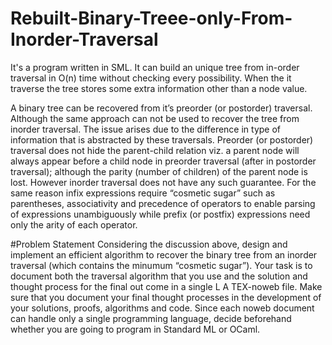 # Rebuilt-Binary-Treee-only-From-Inorder-Traversal
It's a program written in SML. It can build an unique tree from in-order traversal in O(n) time without checking every possibility. When the it traverse the tree stores some extra information other than a node value. <br/>

A binary tree can be recovered from it’s preorder (or postorder) traversal. Although the same approach can not be used to recover the tree
from inorder traversal. The issue arises due to the difference in type of information that is abstracted by these traversals. Preorder (or postorder) traversal does not hide the parent-child relation viz. a parent node
will always appear before a child node in preorder traversal (after in postorder traversal); although the parity (number of children) of the parent node is lost. However inorder traversal does not have any such guarantee.
For the same reason infix expressions require “cosmetic sugar” such as parentheses, associativity and precedence of operators to enable parsing of expressions unambiguously while prefix (or postfix) expressions need only the
arity of each operator.

#Problem Statement
Considering the discussion above, design and implement an efficient algorithm to recover the binary tree from an
inorder traversal (which contains the minumum “cosmetic sugar”). Your task is to document both the traversal
algorithm that you use and the solution and thought process for the final out come in a single L A TEX-noweb
file. Make sure that you document your final thought processes in the development of your solutions, proofs,
algorithms and code. Since each noweb document can handle only a single programming language, decide
beforehand whether you are going to program in Standard ML or OCaml.

